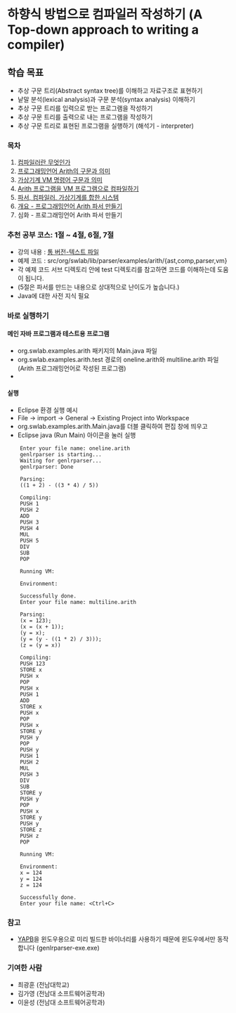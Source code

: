 # 하향식 방법으로 컴파일러 작성하기 (A Top-down approach to writing a compiler)

## 학습 목표
- 추상 구문 트리(Abstract syntax tree)를 이해하고 자료구조로 표현하기
- 낱말 분석(lexical analysis)과 구문 분석(syntax analysis) 이해하기
- 추상 구문 트리를 입력으로 받는 프로그램을 작성하기 
- 추상 구문 트리를 출력으로 내는 프로그램을 작성하기
- 추상 구문 트리로 표현된 프로그램을 실행하기 (해석기 - interpreter)

### 목차
 1. [컴파일러란 무엇인가](/labs/ArithCompilerInJava/doc/chap01.md)
 2. [프로그래밍언어 Arith의 구문과 의미](/labs/ArithCompilerInJava/doc/chap02.md)
 3. [가상기계 VM 명령어 구문과 의미](/labs/ArithCompilerInJava/doc/chap03.md)
 4. [Arith 프로그램을 VM 프로그램으로 컴파일하기](/labs/ArithCompilerInJava/doc/chap04.md)
 5. [파서, 컴파일러, 가상기계를 합한 시스템](/labs/ArithCompilerInJava/doc/chap05.md)
 6. [개요 - 프로그래밍언어 Arith 파서 만들기](/labs/ArithCompilerInJava/doc/chap06.md)
 7. 심화 - 프로그래밍언어 Arith 파서 만들기



### 추천 공부 코스: 1절 ~ 4절, 6절, 7절
 - 강의 내용 : [통 버전-텍스트 파일](doc/tutorial.txt)
 - 예제 코드 : src/org/swlab/lib/parser/examples/arith/{ast,comp,parser,vm}
 - 각 예제 코드 서브 디렉토리 안에 test 디렉토리를 참고하면 코드를 이해하는데 도움이 됩니다.
 - (5절은 파서를 만드는 내용으로 상대적으로 난이도가 높습니다.)
 - Java에 대한 사전 지식 필요
 
### 바로 실행하기

#### 메인 자바 프로그램과 테스트용 프로그램
 - org.swlab.examples.arith 패키지의 Main.java 파일
 - org.swlab.examples.arith.test 경로의 oneline.arith와 multiline.arith 파일 (Arith 프로그래밍언어로 작성된 프로그램)
 - 

#### 실행 
 - Eclipse 환경 실행 예시
 - File -> import -> General -> Existing Project into Workspace 
 - org.swlab.examples.arith.Main.java를 더블 클릭하여 편집 창에 띄우고
 - Eclipse java (Run Main) 아이콘을 눌러 실행 
 
```plaintext
	Enter your file name: oneline.arith
	genlrparser is starting...
	Waiting for genlrparser...
	genlrparser: Done
	
	Parsing:
	((1 + 2) - ((3 * 4) / 5))
	
	Compiling:
	PUSH 1
	PUSH 2
	ADD
	PUSH 3
	PUSH 4
	MUL
	PUSH 5
	DIV
	SUB
	POP
	
	Running VM:
	
	Environment:
	
	Successfully done.
	Enter your file name: multiline.arith
	
	Parsing:
	(x = 123);
	(x = (x + 1));
	(y = x);
	(y = (y - ((1 * 2) / 3)));
	(z = (y = x))
	
	Compiling:
	PUSH 123
	STORE x
	PUSH x
	POP
	PUSH x
	PUSH 1
	ADD
	STORE x
	PUSH x
	POP
	PUSH x
	STORE y
	PUSH y
	POP
	PUSH y
	PUSH 1
	PUSH 2
	MUL
	PUSH 3
	DIV
	SUB
	STORE y
	PUSH y
	POP
	PUSH x
	STORE y
	PUSH y
	STORE z
	PUSH z
	POP
	
	Running VM:
	
	Environment:
	x = 124
	y = 124
	z = 124
	
	Successfully done.
	Enter your file name: <Ctrl+C>
```

### 참고
 - [YAPB](https://github.com/kwanghoon/yapb)을 윈도우용으로 미리 빌드한 바이너리를 사용하기 때문에 윈도우에서만 동작합니다 (genlrparser-exe.exe)

### 기여한 사람
- 최광훈 (전남대학교)
- 김가영 (전남대 소프트웨어공학과)
- 이윤성 (전남대 소프트웨어공학과)
 
